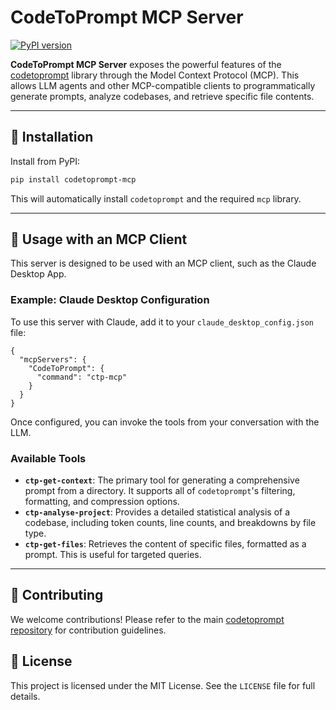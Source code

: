 # CodeToPrompt MCP Server

[![PyPI version](https://badge.fury.io/py/codetoprompt-mcp.svg)](https://badge.fury.io/py/codetoprompt-mcp)

**CodeToPrompt MCP Server** exposes the powerful features of the [codetoprompt](https://github.com/yash9439/codetoprompt) library through the Model Context Protocol (MCP). This allows LLM agents and other MCP-compatible clients to programmatically generate prompts, analyze codebases, and retrieve specific file contents.

---

## 🔧 Installation

Install from PyPI:

```bash
pip install codetoprompt-mcp
```

This will automatically install `codetoprompt` and the required `mcp` library.

---

## 🚀 Usage with an MCP Client

This server is designed to be used with an MCP client, such as the Claude Desktop App.

### Example: Claude Desktop Configuration

To use this server with Claude, add it to your `claude_desktop_config.json` file:

```jsonc
{
  "mcpServers": {
    "CodeToPrompt": {
      "command": "ctp-mcp"
    }
  }
}
```

Once configured, you can invoke the tools from your conversation with the LLM.

### Available Tools

*   **`ctp-get-context`**: The primary tool for generating a comprehensive prompt from a directory. It supports all of `codetoprompt`'s filtering, formatting, and compression options.
*   **`ctp-analyse-project`**: Provides a detailed statistical analysis of a codebase, including token counts, line counts, and breakdowns by file type.
*   **`ctp-get-files`**: Retrieves the content of specific files, formatted as a prompt. This is useful for targeted queries.

---

## 🤝 Contributing

We welcome contributions! Please refer to the main [codetoprompt repository](https://github.com/yash9439/codetoprompt) for contribution guidelines.

## 📄 License

This project is licensed under the MIT License. See the `LICENSE` file for full details.
